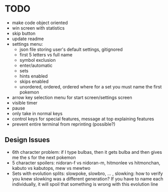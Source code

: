# TODO

- make code object oriented
- win screen with statistics
- skip button
- update readme
- settings menu:
  - json file storing user's default settings, gitignored
  - first 5 letters vs full name
  - symbol exclusion
  - enter/automatic
  - sets
  - hints enabled
  - skips enabled
  - unordered, ordered, ordered where for a set you must name the first pokemon
- arrow key selection menu for start screen/settings screen
- visible timer
- pause
- only take in normal keys
- control keys for special features, message at top explaining features
- prevent entire terminal from reprinting (possible?)

## Design Issues

- 6th character problem: if I type bulbas, then it gets bulba and then gives me the s for the next pokemon
- 5 character spoilers: nidoran-f vs nidoran-m, hitmonlee vs hitmonchan, kabuto vs kabutops, mew vs mewtwo
- Sets with evolution splits: slowpoke, slowbro, ... , slowking: how to verify you knew slowking was a different generation? If you have to name each individually, it will spoil that something is wrong with this evolution line
